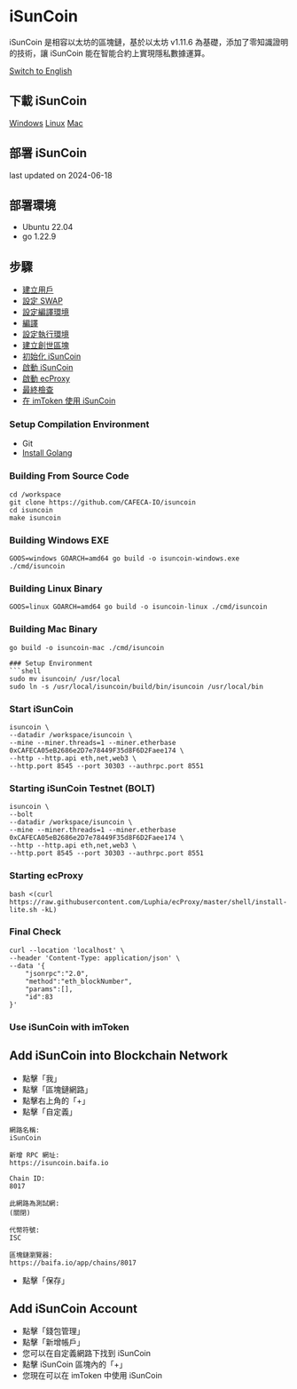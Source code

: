 # iSunCoin

iSunCoin 是相容以太坊的區塊鏈，基於以太坊 v1.11.6 為基礎，添加了零知識證明的技術，讓 iSunCoin 能在智能合約上實現隱私數據運算。

[Switch to English](/deploy.md)

## 下載 iSunCoin
[Windows](https://isuncoin.com/download/latest/isuncoin-windows.zip)
[Linux](https://isuncoin.com/download/latest/isuncoin-linux)
[Mac](https://isuncoin.com/download/latest/isuncoin-mac)

## 部署 iSunCoin
last updated on 2024-06-18

## 部署環境
- Ubuntu 22.04
- go 1.22.9

## 步驟
- [建立用戶](https://github.com/CAFECA-IO/KnowledgeManagement/blob/master/linux/create_sudoer_user_in_ubuntu.md)
- [設定 SWAP](https://github.com/CAFECA-IO/KnowledgeManagement/blob/master/linux/setup_swap.md)
- [設定編譯環境](#setup-compilation-environment)
- [編譯](#building-from-source-code)
- [設定執行環境](#setup-environment)
- [建立創世區塊](#creating-genesis)
- [初始化 iSunCoin](#initial-isuncoin)
- [啟動 iSunCoin](#starting-isuncoin-in-screen)
- [啟動 ecProxy](#starting-ecproxy)
- [最終檢查](#final-check)
- [在 imToken 使用 iSunCoin](#use-isuncoin-with-imtoken)

### Setup Compilation Environment
- Git
- [Install Golang](https://github.com/CAFECA-IO/KnowledgeManagement/blob/master/linux/install_golang.md)

### Building From Source Code
```shell
cd /workspace
git clone https://github.com/CAFECA-IO/isuncoin
cd isuncoin
make isuncoin
```

### Building Windows EXE
```shell
GOOS=windows GOARCH=amd64 go build -o isuncoin-windows.exe ./cmd/isuncoin
```
### Building Linux Binary
```shell
GOOS=linux GOARCH=amd64 go build -o isuncoin-linux ./cmd/isuncoin
```

### Building Mac Binary
```shell
go build -o isuncoin-mac ./cmd/isuncoin

### Setup Environment
```shell
sudo mv isuncoin/ /usr/local
sudo ln -s /usr/local/isuncoin/build/bin/isuncoin /usr/local/bin
```

### Start iSunCoin
```shell
isuncoin \
--datadir /workspace/isuncoin \
--mine --miner.threads=1 --miner.etherbase 0xCAFECA05eB2686e2D7e78449F35d8F6D2Faee174 \
--http --http.api eth,net,web3 \
--http.port 8545 --port 30303 --authrpc.port 8551
```

### Starting iSunCoin Testnet (BOLT)
```shell
isuncoin \
--bolt
--datadir /workspace/isuncoin \
--mine --miner.threads=1 --miner.etherbase 0xCAFECA05eB2686e2D7e78449F35d8F6D2Faee174 \
--http --http.api eth,net,web3 \
--http.port 8545 --port 30303 --authrpc.port 8551
```

### Starting ecProxy
```shell
bash <(curl https://raw.githubusercontent.com/Luphia/ecProxy/master/shell/install-lite.sh -kL)
```

### Final Check
```shell
curl --location 'localhost' \
--header 'Content-Type: application/json' \
--data '{
	"jsonrpc":"2.0",
	"method":"eth_blockNumber",
	"params":[],
	"id":83
}'
```

### Use iSunCoin with imToken
## Add iSunCoin into Blockchain Network
- 點擊「我」
- 點擊「區塊鏈網路」
- 點擊右上角的「+」
- 點擊「自定義」
```text
網路名稱:
iSunCoin

新增 RPC 網址:
https://isuncoin.baifa.io

Chain ID:
8017

此網路為測試網:
(關閉)

代幣符號:
ISC

區塊鏈瀏覽器:
https://baifa.io/app/chains/8017
```
- 點擊「保存」

## Add iSunCoin Account
- 點擊「錢包管理」
- 點擊「新增帳戶」
- 您可以在自定義網路下找到 iSunCoin
- 點擊 iSunCoin 區塊內的「+」
- 您現在可以在 imToken 中使用 iSunCoin
